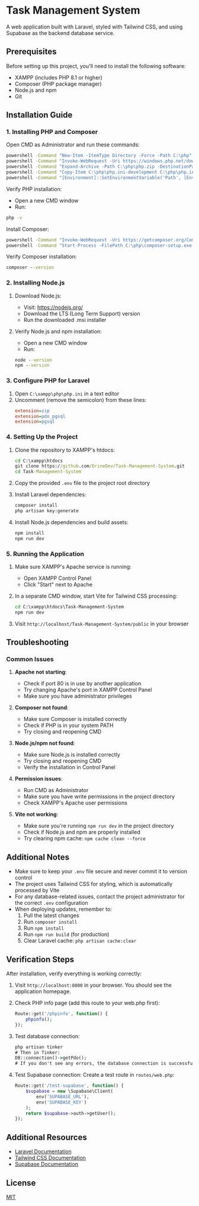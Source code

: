 # Task Management System

A web application built with Laravel, styled with Tailwind CSS, and using Supabase as the backend database service.

## Prerequisites

Before setting up this project, you'll need to install the following software:

- XAMPP (includes PHP 8.1 or higher)
- Composer (PHP package manager)
- Node.js and npm
- Git

## Installation Guide

### 1. Installing PHP and Composer

Open CMD as Administrator and run these commands:

```cmd
powershell -Command "New-Item -ItemType Directory -Force -Path C:\php"
powershell -Command "Invoke-WebRequest -Uri https://windows.php.net/downloads/releases/php-8.2.10-Win32-vs16-x64.zip -OutFile C:\php\php.zip"
powershell -Command "Expand-Archive -Path C:\php\php.zip -DestinationPath C:\php -Force"
powershell -Command "Copy-Item C:\php\php.ini-development C:\php\php.ini"
powershell -Command "[Environment]::SetEnvironmentVariable('Path', [Environment]::GetEnvironmentVariable('Path', 'Machine') + ';C:\php', 'Machine')"
```

Verify PHP installation:
- Open a new CMD window
- Run:
```cmd
php -v
```

Install Composer:
```cmd
powershell -Command "Invoke-WebRequest -Uri https://getcomposer.org/Composer-Setup.exe -OutFile C:\php\composer-setup.exe"
powershell -Command "Start-Process -FilePath C:\php\composer-setup.exe -ArgumentList '/VERYSILENT' -Wait"
```

Verify Composer installation:
```cmd
composer --version
```

### 2. Installing Node.js

1. Download Node.js:
   - Visit: https://nodejs.org/
   - Download the LTS (Long Term Support) version
   - Run the downloaded .msi installer

2. Verify Node.js and npm installation:
   - Open a new CMD window
   - Run:
   ```cmd
   node --version
   npm --version
   ```

### 3. Configure PHP for Laravel

1. Open `C:\xampp\php\php.ini` in a text editor
2. Uncomment (remove the semicolon) from these lines:
   ```ini
   extension=zip
   extension=pdo_pgsql
   extension=pgsql
   ```

### 4. Setting Up the Project

1. Clone the repository to XAMPP's htdocs:
   ```cmd
   cd C:\xampp\htdocs
   git clone https://github.com/DrineDev/Task-Management-System.git
   cd Task-Management-System
   ```

2. Copy the provided `.env` file to the project root directory

3. Install Laravel dependencies:
   ```cmd
   composer install
   php artisan key:generate
   ```

4. Install Node.js dependencies and build assets:
   ```cmd
   npm install
   npm run dev
   ```

### 5. Running the Application

1. Make sure XAMPP's Apache service is running:
   - Open XAMPP Control Panel
   - Click "Start" next to Apache

2. In a separate CMD window, start Vite for Tailwind CSS processing:
   ```cmd
   cd C:\xampp\htdocs\Task-Management-System
   npm run dev
   ```

3. Visit `http://localhost/Task-Management-System/public` in your browser

## Troubleshooting

### Common Issues

1. **Apache not starting**:
   - Check if port 80 is in use by another application
   - Try changing Apache's port in XAMPP Control Panel
   - Make sure you have administrator privileges

2. **Composer not found**:
   - Make sure Composer is installed correctly
   - Check if PHP is in your system PATH
   - Try closing and reopening CMD

3. **Node.js/npm not found**:
   - Make sure Node.js is installed correctly
   - Try closing and reopening CMD
   - Verify the installation in Control Panel

4. **Permission issues**:
   - Run CMD as Administrator
   - Make sure you have write permissions in the project directory
   - Check XAMPP's Apache user permissions

5. **Vite not working**:
   - Make sure you're running `npm run dev` in the project directory
   - Check if Node.js and npm are properly installed
   - Try clearing npm cache: `npm cache clean --force`

## Additional Notes

- Make sure to keep your `.env` file secure and never commit it to version control
- The project uses Tailwind CSS for styling, which is automatically processed by Vite
- For any database-related issues, contact the project administrator for the correct `.env` configuration
- When deploying updates, remember to:
  1. Pull the latest changes
  2. Run `composer install`
  3. Run `npm install`
  4. Run `npm run build` (for production)
  5. Clear Laravel cache: `php artisan cache:clear`

## Verification Steps

After installation, verify everything is working correctly:

1. Visit `http://localhost:8000` in your browser. You should see the application homepage.

2. Check PHP info page (add this route to your web.php first):
   ```php
   Route::get('/phpinfo', function() {
       phpinfo();
   });
   ```

3. Test database connection:
   ```cmd
   php artisan tinker
   # Then in Tinker:
   DB::connection()->getPdo();
   # If you don't see any errors, the database connection is successful
   ```

4. Test Supabase connection:
   Create a test route in `routes/web.php`:
   ```php
   Route::get('/test-supabase', function() {
       $supabase = new \Supabase\Client(
           env('SUPABASE_URL'),
           env('SUPABASE_KEY')
       );
       return $supabase->auth->getUser();
   });
   ```

## Additional Resources

- [Laravel Documentation](https://laravel.com/docs)
- [Tailwind CSS Documentation](https://tailwindcss.com/docs)
- [Supabase Documentation](https://supabase.io/docs)

## License

[MIT](LICENSE)

